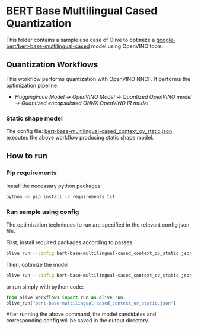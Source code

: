 # BERT Base Multilingual Cased Quantization

This folder contains a sample use case of Olive to optimize a [google-bert/bert-base-multilingual-cased](https://huggingface.co/google-bert/bert-base-multilingual-cased) model using OpenVINO tools.

## Quantization Workflows

This workflow performs quantization with OpenVINO NNCF. It performs the optimization pipeline:

- *HuggingFace Model -> OpenVINO Model -> Quantized OpenVINO model -> Quantized encapsulated ONNX OpenVINO IR model*

### Static shape model

The config file: [bert-base-multilingual-cased_context_ov_static.json](bert-base-multilingual-cased_context_ov_static.json) executes the above workflow producing static shape model.

## How to run

### Pip requirements

Install the necessary python packages:

```bash
python -m pip install -r requirements.txt
```

### Run sample using config

The optimization techniques to run are specified in the relevant config json file.

First, install required packages according to passes.

```bash
olive run --config bert-base-multilingual-cased_context_ov_static.json --setup
```

Then, optimize the model

```bash
olive run --config bert-base-multilingual-cased_context_ov_static.json
```

or run simply with python code:

```python
from olive.workflows import run as olive_run
olive_run("bert-base-multilingual-cased_context_ov_static.json")
```

After running the above command, the model candidates and corresponding config will be saved in the output directory.
